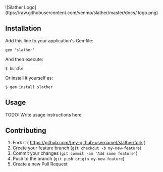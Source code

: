![Slather Logo](ttps://raw.githubusercontent.com/venmo/slather/master/docs/    logo.png)


## Installation

Add this line to your application's Gemfile:

    gem 'slather'

And then execute:

    $ bundle

Or install it yourself as:

    $ gem install slather

## Usage

TODO: Write usage instructions here

## Contributing

1. Fork it ( https://github.com/[my-github-username]/slather/fork )
2. Create your feature branch (`git checkout -b my-new-feature`)
3. Commit your changes (`git commit -am 'Add some feature'`)
4. Push to the branch (`git push origin my-new-feature`)
5. Create a new Pull Request
